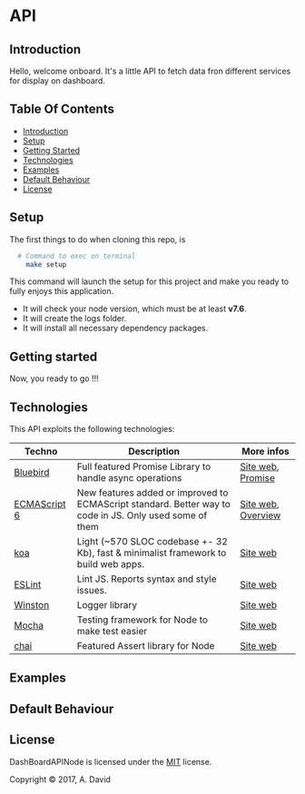 API
==========

Introduction
------------

Hello, welcome onboard.
It's a little API to fetch data fron different services for display on dashboard.

Table Of Contents
-----------------

- [Introduction](#introduction)
- [Setup](#setup)
- [Getting Started](#getting-started)
- [Technologies](#technologies)
- [Examples](#examples)
- [Default Behaviour](#default-behaviour)
- [License](#license)

Setup
------

The first things to do when cloning this repo, is

``` bash
  # Command to exec on terminal
    make setup
```

This command will launch the setup for this project and make you ready to fully enjoys this application.

- It will check your node version, which must be at least **v7.6**.
- It will create the logs folder.
- It will install all necessary dependency packages.


Getting started
---------------

Now, you ready to go !!!

Technologies
------------

This API exploits the following technologies:

| **Techno** | **Description**| **More infos**|
|------------|----------------|---------------|
| [Bluebird](https://www.npmjs.com/package/bluebird)| Full featured Promise Library to handle async operations |[Site web](http://bluebirdjs.com/docs/why-bluebird.html), [Promise](https://www.promisejs.org/)|
| [ECMAScript 6](https://www.npmjs.com/package/express)| New features added or improved to ECMAScript standard. Better way to code in JS. Only used some of them | [Site web](http://www.ecma-international.org/ecma-262/6.0/), [Overview](http://es6-features.org/)|
| [koa](https://www.npmjs.com/package/koa)| Light (~570 SLOC codebase +- 32 Kb), fast & minimalist framework to build web apps. | [Site web](http://koajs.com/)|
| [ESLint](https://www.npmjs.com/package/eslint)| Lint JS. Reports syntax and style issues. |[Site web](http://eslint.org/)|
| [Winston](https://www.npmjs.com/package/winston)| Logger library |[Site web](http://eslint.org/)|
| [Mocha](https://www.npmjs.com/package/mocha)| Testing framework for Node to make test easier |[Site web](http://eslint.org/)|
| [chai](https://www.npmjs.com/package/mocha)| Featured Assert library for Node |[Site web](http://eslint.org/)|



Examples
--------




Default Behaviour
-----------------





License
---------------

DashBoardAPINode is licensed under the [MIT][info-license] license.

Copyright &copy; 2017, A. David


[info-license]: LICENSE
[info-node]: package.json

